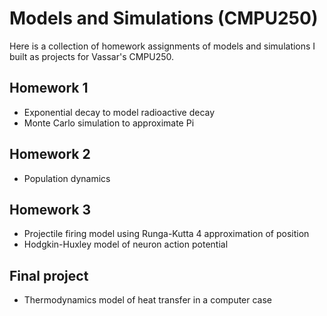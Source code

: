 # Models and Simulations (CMPU250)

Here is a collection of homework assignments of models and simulations I built as
projects for Vassar's CMPU250.

## Homework 1
- Exponential decay to model radioactive decay
- Monte Carlo simulation to approximate Pi

## Homework 2
- Population dynamics

## Homework 3
- Projectile firing model using Runga-Kutta 4 approximation of position
- Hodgkin-Huxley model of neuron action potential

## Final project
- Thermodynamics model of heat transfer in a computer case
